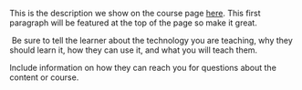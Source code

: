 This is the description we show on the course page [here](https://lab.github.com/Tonykd/make-a-web-application). This first paragraph will be featured at the top of the page so make it great.
​

​
Be sure to tell the learner about the technology you are teaching, why they should learn it, how they can use it, and what you will teach them.
​


Include information on how they can reach you for questions about the content or course. 